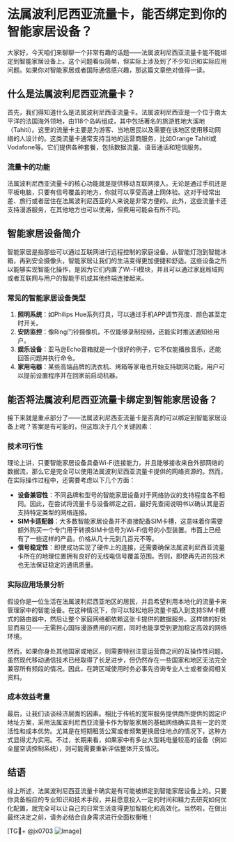 # 法属波利尼西亚流量卡，能否绑定到你的智能家居设备？

大家好，今天咱们来聊聊一个非常有趣的话题——法属波利尼西亚流量卡能不能绑定到智能家居设备上。这个问题看似简单，但实际上涉及到了不少知识和实际应用问题。如果你对智能家居或者国际通信感兴趣，那这篇文章绝对值得一读。

## 什么是法属波利尼西亚流量卡？

首先，我们得知道什么是法属波利尼西亚流量卡。法属波利尼西亚是一个位于南太平洋的法国海外领地，由118个岛屿组成，其中包括著名的旅游胜地大溪地（Tahiti）。这里的流量卡主要是为游客、当地居民以及需要在该地区使用移动网络的人设计的。这类流量卡通常支持当地的运营商服务，比如Orange Tahiti或Vodafone等。它们提供各种套餐，包括数据流量、语音通话和短信服务。

### 流量卡的功能

法属波利尼西亚流量卡的核心功能就是提供移动互联网接入。无论是通过手机还是平板电脑，只要有信号覆盖的地方，你就可以享受高速上网体验。这对于经常出差、旅行或者居住在法属波利尼西亚的人来说是非常方便的。此外，这些流量卡还支持漫游服务，在其他地方也可以使用，但费用可能会有所不同。

## 智能家居设备简介

智能家居是指那些可以通过互联网进行远程控制的家庭设备。从智能灯泡到智能冰箱，再到安全摄像头，智能家居让我们的生活变得更加便捷和舒适。这些设备之所以能够实现智能化操作，是因为它们内置了Wi-Fi模块，并且可以通过家庭局域网或者互联网与用户的智能手机或其他终端连接起来。

### 常见的智能家居设备类型

1. **照明系统**：如Philips Hue系列灯具，可以通过手机APP调节亮度、颜色甚至定时开关。
2. **安防监控**：像Ring门铃摄像机，不仅能够录制视频，还能实时推送通知给用户。
3. **娱乐设备**：亚马逊Echo音箱就是一个很好的例子，它不仅能播放音乐，还能回答问题并执行命令。
4. **家用电器**：某些高端品牌的洗衣机、烤箱等家电也开始支持联网功能，用户可以提前设置程序并在回家前启动机器。

## 能否将法属波利尼西亚流量卡绑定到智能家居设备？

接下来就是重点部分了——法属波利尼西亚流量卡是否真的可以绑定到智能家居设备上呢？答案是有可能的，但这取决于几个关键因素：

### 技术可行性

理论上讲，只要智能家居设备具备Wi-Fi连接能力，并且能够接收来自外部网络的数据流，那么它是完全可以使用法属波利尼西亚流量卡提供的网络资源的。然而，在实际操作过程中，还需要考虑以下几个方面：

- **设备兼容性**：不同品牌和型号的智能家居设备对于网络协议的支持程度各不相同。因此，在尝试将流量卡与设备绑定之前，最好先查阅说明书以确认其是否支持特定类型的网络连接。
- **SIM卡适配器**：大多数智能家居设备并不直接配备SIM卡槽，这意味着你需要额外购买一个专门用于转换SIM卡信号为Wi-Fi信号的小型装置。市面上已经有了一些这样的产品，价格从几十元到几百元不等。
- **信号稳定性**：即使成功实现了硬件上的连接，还需要确保法属波利尼西亚流量卡所在的地理位置拥有良好的无线电信号覆盖范围。否则，即使再先进的技术也无法保证稳定的通讯质量。

### 实际应用场景分析

假设你是一位生活在法属波利尼西亚地区的居民，并且希望利用本地化的流量卡来管理家中的智能设备。在这种情况下，你可以轻松地将流量卡插入到支持SIM卡模式的路由器中，然后让整个家庭网络都依赖这张卡提供的数据服务。这样做的好处显而易见——无需担心国际漫游费用的问题，同时也能享受到更加稳定高效的网络环境。

然而，如果你身处其他国家或地区，则需要特别注意运营商之间的互操作性问题。虽然现代移动通信技术已经取得了长足进步，但仍然存在一些国家和地区无法完全兼容所有频段的情况。因此，在跨区域使用时务必事先咨询专业人士或者查阅相关资料。

### 成本效益考量

最后，让我们谈谈经济层面的因素。相比于传统的宽带服务提供商所提供的固定IP地址方案，采用法属波利尼西亚流量卡作为智能家居的基础网络确实具有一定的灵活性和成本优势。尤其是在短期租赁公寓或者频繁更换居住地点的情况下，这种方式显得尤为实用。不过，长期来看，如果家中有多台大型耗电量较高的设备（例如全屋空调控制系统），则可能需要重新评估整体开支情况。

## 结语

综上所述，法属波利尼西亚流量卡确实是有可能被绑定到智能家居设备上的。只要你具备相应的专业知识和技术手段，并且愿意投入一定的时间和精力去研究如何优化配置，就完全可以让自己的日常生活变得更加智能化和高效化。当然啦，在做出最终决定之前，请务必结合自身需求进行全面权衡哦！

[TG💪+ @jx0703 ![Image](https://github.com/user-attachments/assets/dbca1d08-cadb-493c-b0ec-ad6f7a83f270)]